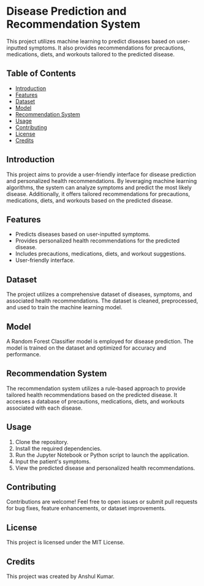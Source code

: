 # Disease Prediction and Recommendation System

This project utilizes machine learning to predict diseases based on user-inputted symptoms. It also provides recommendations for precautions, medications, diets, and workouts tailored to the predicted disease.

## Table of Contents

* [Introduction](#introduction)
* [Features](#features)
* [Dataset](#dataset)
* [Model](#model)
* [Recommendation System](#recommendation-system)
* [Usage](#usage)
* [Contributing](#contributing)
* [License](#license)
* [Credits](#credits)

## Introduction

This project aims to provide a user-friendly interface for disease prediction and personalized health recommendations. By leveraging machine learning algorithms, the system can analyze symptoms and predict the most likely disease. Additionally, it offers tailored recommendations for precautions, medications, diets, and workouts based on the predicted disease.

## Features

* Predicts diseases based on user-inputted symptoms.
* Provides personalized health recommendations for the predicted disease.
* Includes precautions, medications, diets, and workout suggestions.
* User-friendly interface.

## Dataset

The project utilizes a comprehensive dataset of diseases, symptoms, and associated health recommendations. The dataset is cleaned, preprocessed, and used to train the machine learning model.

## Model

A Random Forest Classifier model is employed for disease prediction. The model is trained on the dataset and optimized for accuracy and performance.

## Recommendation System

The recommendation system utilizes a rule-based approach to provide tailored health recommendations based on the predicted disease. It accesses a database of precautions, medications, diets, and workouts associated with each disease.

## Usage

1. Clone the repository.
2. Install the required dependencies.
3. Run the Jupyter Notebook or Python script to launch the application.
4. Input the patient's symptoms.
5. View the predicted disease and personalized health recommendations.

## Contributing

Contributions are welcome! Feel free to open issues or submit pull requests for bug fixes, feature enhancements, or dataset improvements.

## License

This project is licensed under the MIT License.

## Credits

This project was created by Anshul Kumar.
